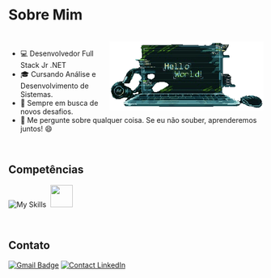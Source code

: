 # Sobre Mim
</br>
<img src="https://github.com/ldmachad/ldmachad/blob/main/Assets/HelloWorld.gif" alt="Gif Hello World" align="right"/>

- 💻 Desenvolvedor Full Stack Jr .NET
- 🎓 Cursando Análise e Desenvolvimento de Sistemas.
- 🌱 Sempre em busca de novos desafios.
- 💬 Me pergunte sobre qualquer coisa. Se eu não souber, aprenderemos juntos! 😄

<br>

## Competências
![My Skills](https://skillicons.dev/icons?i=cs,dotnet,html,css,js,react,git,postman,docker) <img height="44" hspace="4" width="44" src="https://cdn.simpleicons.org/microsoftsqlserver/CC2927"/>

<br>

## Contato
[![Gmail Badge](https://img.shields.io/badge/-Gmail-c14438?style=flat-square&logo=Gmail&logoColor=white&link=mailto:dev.leonardomachado@gmail.com)](mailto:dev.leonardomachado@gmail.com)
<a href="https://www.linkedin.com/in/leonardo-machado-dev/" target="_blank"> <img src="https://img.shields.io/badge/LinkedIn-%230077B5.svg?&style=flat-square&logo=linkedin&logoColor=white" alt="Contact LinkedIn"></a>

<!--
**ldmachad/ldmachad** is a ✨ _special_ ✨ repository because its `README.md` (this file) appears on your GitHub profile.

Here are some ideas to get you started:

- 🔭 I’m currently working on ...
- 🌱 I’m currently learning ...
- 👯 I’m looking to collaborate on ...
- 🤔  I’m looking for help with...
- 💬 Ask me about ...
- 📫 How to reach me: ...
- 😄 Pronouns: ...
- ⚡ Fun fact: ...
-->
